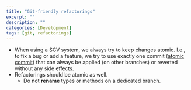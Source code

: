 ```yaml
---
title: "Git-friendly refactorings"
excerpt: ""
description: ""
categories: [Development]
tags: [git, refactorings]
---
```



* When using a SCV system, we always try to keep changes atomic. I.e., to fix a bug or add a feature, we try to use exactly one commit ([atomic commit](https://en.wikipedia.org/wiki/Atomic_commit)) that can always be applied (on other branches) or reverted without any side effects.
* Refactorings should be atomic as well.
    * Do not **rename** types or methods on a dedicated branch.